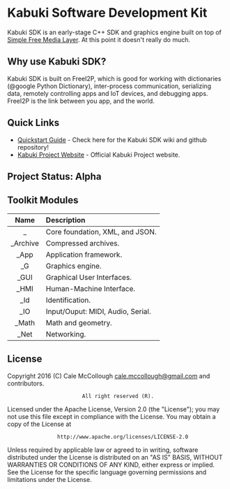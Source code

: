 # Kabuki Software Development Kit
Kabuki SDK is an early-stage C++ SDK and graphics engine built on top of [Simple Free Media Layer](http://www.sfml-dev.org/). At this point it doesn't really do much.

## Why use Kabuki SDK?

Kabuki SDK is built on FreeI2P, which is good for working with dictionaries (@google Python Dictionary), inter-process communication, serializing data, remotely controlling apps and IoT devices, and debugging apps. FreeI2P is the link between you app, and the world.

## Quick Links
* [Quickstart Guide](https://github.com/Kabuki-Toolkit/Kabuki-SDK/wiki/Quickstart-Guide.md) - 
    Check here for the Kabuki SDK wiki and github repository!
* [Kabuki Project Website](https://kabuki-project.github.io/) - Official Kabuki Project website.

## Project Status: Alpha

## Toolkit Modules
| Name     | Description |
|:--------:|:------------|
| _        | Core foundation, XML, and JSON.|
| _Archive | Compressed archives.|
| _App     | Application framework.|
| _G       | Graphics engine.|
| _GUI     | Graphical User Interfaces.|
| _HMI     | Human-Machine Interface.|
| _Id      | Identification.|
| _IO      | Input/Ouput: MIDI, Audio, Serial.|
| _Math    | Math and geometry.|
| _Net     | Networking.|

## License ##
Copyright 2016 (C) Cale McCollough <cale.mccollough@gmail.com> and contributors.

                            All right reserved (R).

Licensed under the Apache License, Version 2.0 (the "License"); you may not use this file except in 
compliance with the License. You may obtain a copy of the License at

                    http://www.apache.org/licenses/LICENSE-2.0

Unless required by applicable law or agreed to in writing, software distributed under the License 
is distributed on an "AS IS" BASIS, WITHOUT WARRANTIES OR CONDITIONS OF ANY KIND, either express or 
implied. See the License for the specific language governing permissions and limitations under the 
License.
